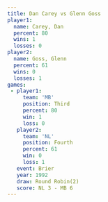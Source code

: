 ```yaml
---
title: Dan Carey vs Glenn Goss
player1:           
  name: Carey, Dan 
  percent: 80      
  wins: 1          
  losses: 0        
player2:           
  name: Goss, Glenn
  percent: 61      
  wins: 0          
  losses: 1        
games:
 - player1:         
     team: 'MB'     
     position: Third
     percent: 80    
     win: 1         
     loss: 0        
   player2:          
     team: 'NL'      
     position: Fourth
     percent: 61     
     win: 0          
     loss: 1         
   event: Brier        
   year: 1992          
   draw: Round Robin(2)
   score: NL 3 - MB 6  
---
```

